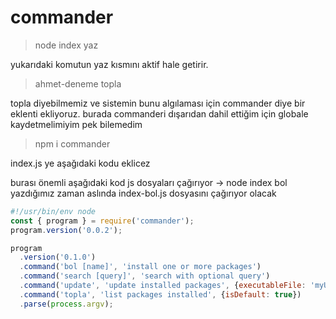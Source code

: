 # commander

> node index yaz

yukarıdaki komutun yaz kısmını aktif hale getirir.

> ahmet-deneme topla

topla diyebilmemiz ve sistemin bunu algılaması için commander diye bir eklenti ekliyoruz.
burada commanderi dışarıdan dahil ettiğim için globale kaydetmelimiyim pek bilemedim
> npm i commander

index.js ye aşağıdaki kodu eklicez

burası önemli aşağıdaki kod js dosyaları çağırıyor
-> node index bol
yazdığımız zaman aslında index-bol.js dosyasını çağırıyor olacak


```js
#!/usr/bin/env node
const { program } = require('commander');
program.version('0.0.2');

program
  .version('0.1.0')
  .command('bol [name]', 'install one or more packages')
  .command('search [query]', 'search with optional query')
  .command('update', 'update installed packages', {executableFile: 'myUpdateSubCommand'})
  .command('topla', 'list packages installed', {isDefault: true})
  .parse(process.argv);
```
